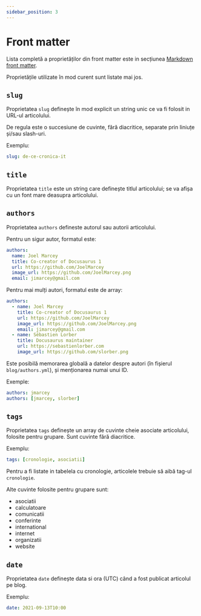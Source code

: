 ```yaml
---
sidebar_position: 3
---
```


# Front matter

Lista completă a proprietăților din front matter este in secțiunea
[Markdown front matter](https://docusaurus.io/docs/api/plugins/@docusaurus/plugin-content-blog#markdown-front-matter).

Proprietățile utilizate în mod curent sunt listate mai jos.

## `slug`

Proprietatea `slug` definește în mod explicit un string unic ce va fi folosit
in URL-ul articolului.

De regula este o succesiune de cuvinte, fără diacritice, separate prin
liniuțe și/sau slash-uri.

Exemplu:

```yml
slug: de-ce-cronica-it
```

## `title`

Proprietatea `title` este un string care definește titlul articolului;
se va afișa cu un font mare deasupra articolului.

## `authors`

Proprietatea `authors` defineste autorul sau autorii articolului.

Pentru un sigur autor, formatul este:

```yml
authors:
  name: Joel Marcey
  title: Co-creator of Docusaurus 1
  url: https://github.com/JoelMarcey
  image_url: https://github.com/JoelMarcey.png
  email: jimarcey@gmail.com
```

Pentru mai mulți autori, formatul este de array:

```yml
authors:
  - name: Joel Marcey
    title: Co-creator of Docusaurus 1
    url: https://github.com/JoelMarcey
    image_url: https://github.com/JoelMarcey.png
    email: jimarcey@gmail.com
  - name: Sébastien Lorber
    title: Docusaurus maintainer
    url: https://sebastienlorber.com
    image_url: https://github.com/slorber.png
```

Este posibilă memorarea globală a datelor despre autori
(în fișierul `blog/authors.yml`), și menționarea numai unui ID.

Exemple:

```yml
authors: jmarcey
authors: [jmarcey, slorber]
```

## `tags`

Proprietatea `tags` definește un array de cuvinte cheie asociate articolului,
folosite pentru grupare. Sunt cuvinte fără diacritice.

Exemplu:

```yml
tags: [cronologie, asociatii]
```

Pentru a fi listate in tabelela cu cronologie, articolele trebuie să aibă
tag-ul `cronologie`.

Alte cuvinte folosite pentru grupare sunt:

- asociatii
- calculatoare
- comunicatii
- conferinte
- international
- internet
- organizatii
- website

## `date`

Proprietatea `date` definește data si ora (UTC) când a fost publicat
articolul pe blog.

Exemplu:

```yml
date: 2021-09-13T10:00
```
